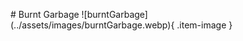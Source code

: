 <figure markdown="1">
# Burnt Garbage
![burntGarbage](../assets/images/burntGarbage.webp){ .item-image }

</figure>